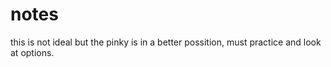 # notes

this is not ideal but the pinky is in a better possition, must practice and look at options.
